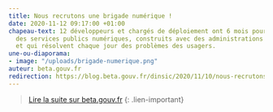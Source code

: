 ```yaml
---
title: Nous recrutons une brigade numérique !
date: 2020-11-12 09:17:00 +01:00
chapeau-text: 12 développeurs et chargés de déploiement ont 6 mois pour renforcer
  des services publics numériques, construits avec des administrations partenaires,
  et qui résolvent chaque jour des problèmes des usagers.
une-ou-diaporama:
- image: "/uploads/brigade-numerique.png"
auteur: beta.gouv.fr
redirection: https://blog.beta.gouv.fr/dinsic/2020/11/10/nous-recrutons-une-brigade-numerique/
---
```


> [Lire la suite sur beta.gouv.fr](https://blog.beta.gouv.fr/dinsic/2020/11/10/nous-recrutons-une-brigade-numerique/)
{: .lien-important}